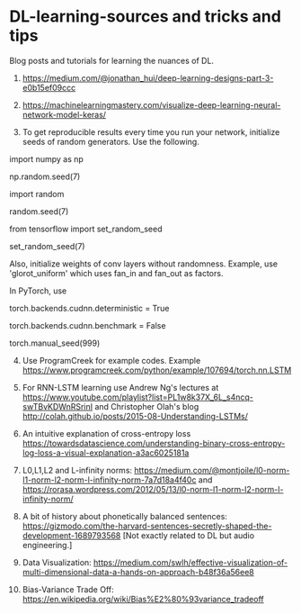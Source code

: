 # DL-learning-sources and tricks and tips

Blog posts and tutorials for learning the nuances of DL.

1. https://medium.com/@jonathan_hui/deep-learning-designs-part-3-e0b15ef09ccc 

2. https://machinelearningmastery.com/visualize-deep-learning-neural-network-model-keras/ 

3. To get reproducible results every time you run your network, initialize seeds of random generators. Use the following.

import numpy as np

np.random.seed(7)

import random

random.seed(7)

from tensorflow import set_random_seed

set_random_seed(7)

Also, initialize weights of conv layers without randomness. Example, use 'glorot_uniform' which uses fan_in and fan_out as factors. 

In PyTorch, use

torch.backends.cudnn.deterministic = True

torch.backends.cudnn.benchmark = False

torch.manual_seed(999)

4. Use ProgramCreek for example codes. Example https://www.programcreek.com/python/example/107694/torch.nn.LSTM 

5. For RNN-LSTM learning use Andrew Ng's lectures at https://www.youtube.com/playlist?list=PL1w8k37X_6L_s4ncq-swTBvKDWnRSrinI
   and Christopher Olah's blog http://colah.github.io/posts/2015-08-Understanding-LSTMs/
   
6. An intuitive explanation of cross-entropy loss https://towardsdatascience.com/understanding-binary-cross-entropy-log-loss-a-visual-explanation-a3ac6025181a

7. L0,L1,L2 and L-infinity norms: https://medium.com/@montjoile/l0-norm-l1-norm-l2-norm-l-infinity-norm-7a7d18a4f40c and https://rorasa.wordpress.com/2012/05/13/l0-norm-l1-norm-l2-norm-l-infinity-norm/

8. A bit of history about phonetically balanced sentences: https://gizmodo.com/the-harvard-sentences-secretly-shaped-the-development-1689793568 [Not exactly related to DL but audio engineering.]

9. Data Visualization: https://medium.com/swlh/effective-visualization-of-multi-dimensional-data-a-hands-on-approach-b48f36a56ee8

9. Bias-Variance Trade Off: https://en.wikipedia.org/wiki/Bias%E2%80%93variance_tradeoff


